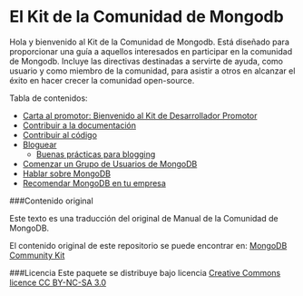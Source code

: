 El Kit de la Comunidad de Mongodb
====================================

Hola y bienvenido al Kit de la Comunidad de Mongodb. Está diseñado para proporcionar una guía a aquellos interesados en participar en la comunidad de Mongodb. Incluye las directivas destinadas a servirte de ayuda, como usuario y como miembro de la comunidad, para asistir a otros en alcanzar el éxito en hacer crecer la comunidad
open-source.

Tabla de contenidos:

* [Carta al promotor: Bienvenido al Kit de Desarrollador Promotor](Una_carta_al_promotor.md)
* [Contribuir a la documentación](Contribuir_a_la_documentacion.md)
* [Contribuir al código](Contribuir_al_Codigo.md)
* [Bloguear](Bloguear.md)
  * [Buenas prácticas para blogging](Buenas_practicas_para_blogging.md)
* [Comenzar un Grupo de Usuarios de MongoDB](Grupos_de_usuarios_de_MongoDB.md)
* [Hablar sobre MongoDB](Hablar_sobre_MongoDB.md)
* [Recomendar MongoDB en tu empresa](En_tu_empresa.md)


###Contenido original

Este texto es una traducción del original de Manual de la Comunidad de MongoDB.

El contenido original de este repositorio se puede encontrar en:
[MongoDB Community Kit](https://github.com/FrancescaK/MongoDB_Community_Kit)

###Licencia
Este paquete se distribuye bajo licencia [Creative Commons licence CC BY-NC-SA 3.0](http://creativecommons.org/licenses/by-nc-sa/3.0/)

